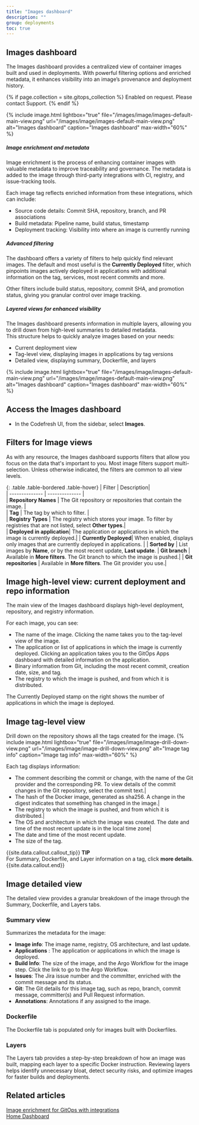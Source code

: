 ```yaml
---
title: "Images dashboard"
description: ""
group: deployments
toc: true
---
```



##  Images dashboard 
The Images dashboard provides a centralized view of container images built and used in deployments. With powerful filtering options and enriched metadata, it enhances visibility into an image’s provenance and deployment history.

{% if page.collection = site.gitops_collection %}
Enabled on request. Please contact Support.
{% endif %}

{% include 
   image.html 
   lightbox="true" 
   file="/images/image/images-default-main-view.png" 
   url="/images/image/images-default-main-view.png" 
   alt="Images dashboard" 
   caption="Images dashboard"
   max-width="60%" 
   %}

##### Image enrichment and metadata
Image enrichment is the process of enhancing container images with valuable metadata to improve traceability and governance. 
The metadata is added to the image through third-party integrations with CI, registry, and issue-tracking tools.  

Each image tag reflects enriched information from these integrations, which can include:
* Source code details: Commit SHA, repository, branch, and PR associations
* Build metadata: Pipeline name, build status, timestamp
* Deployment tracking: Visibility into where an image is currently running

##### Advanced filtering
The dashboard offers a variety of filters to help quickly find relevant images. The default and most useful is the **Currently Deployed** filter, which pinpoints images actively deployed in applications with additional information on the tag, services, most recent commits and more. 

Other filters include build status, repository, commit SHA, and promotion status, giving you granular control over image tracking.

##### Layered views for enhanced visibility

The Images dashboard presents information in multiple layers, allowing you to drill down from high-level summaries to detailed metadata.  
This structure helps to quickly analyze images based on your needs:
* Current deployment view
* Tag-level view, displaying images in applications by tag versions
* Detailed view, displaying summary, Dockerfile, and layers

{% include 
   image.html 
   lightbox="true" 
   file="/images/image/images-default-main-view.png" 
   url="/images/image/images-default-main-view.png" 
   alt="Images dashboard" 
   caption="Images dashboard"
   max-width="60%" 
   %}

## Access the Images dashboard 


* In the Codefresh UI, from the sidebar, select **Images**.


## Filters for Image views
As with any resource, the Images dashboard supports filters that allow you focus on the data that's important to you.
Most image filters support multi-selection.  Unless otherwise indicated, the filters are common to all view levels.

{: .table .table-bordered .table-hover}
|  Filter          |  Description|  
| --------------   | --------------           |  
| **Repository Names** | The Git repository or repositories that contain the image.  |                            
| **Tag**              | The tag by which to filter. |  
| **Registry Types**   | The registry which stores your image. To filter by registries that are not listed, select **Other types**.|   
| **Deployed in application**| The application or applications in which the image is currently deployed.|
| **Currently Deployed**| When enabled, displays only images that are currently deployed in applications. |
| **Sorted by** | List images by **Name**, or by the most recent update, **Last update**.
| **Git branch**       | Available in **More filters**. The Git branch to which the image is pushed.|
| **Git repositories** | Available in **More filters**. The Git provider you use.|   



## Image high-level view: current deployment and repo information
The main view of the Images dashboard displays high-level deployment, repository, and registry information. 

<!---

{% include 
   image.html 
   lightbox="true" 
   file="/images/image/images-main-view.png" 
   url="/images/image/images-main-view.png" 
   alt="Images in Codefresh" 
   caption="Images in Codefresh"
   max-width="60%" 
   %}

-->

For each image, you can see:
* The name of the image. Clicking the name takes you to the tag-level view of the image.
* The application or list of applications in which the image is currently deployed. Clicking an application takes you to the GitOps Apps dashboard with detailed information on the application.
* Binary information from Git, including the most recent commit, creation date, size, and tag. 
* The registry to which the image is pushed, and from which it is distributed.

The Currently Deployed stamp on the right shows the number of applications in which the image is deployed.

                     
## Image tag-level view
Drill down on the repository shows all the tags created for the image.
{% include 
   image.html 
   lightbox="true" 
   file="/images/image/image-drill-down-view.png" 
   url="/images/image/image-drill-down-view.png" 
   alt="Image tag info" 
   caption="Image tag info"
   max-width="60%" 
   %}

Each tag displays information:
                            
* The comment describing the commit or change, with the name of the Git provider and the corresponding PR. To view details of the commit changes in the Git repository, select the commit text.|  
* The hash of the Docker image, generated as sha256. A change in the digest indicates that something has changed in the image.|
* The registry to which the image is pushed, and from which it is distributed.|
* The OS and architecture in which the image was created. The date and time of the most recent update is in the local time zone|       
* The date and time of the most recent update.
* The size of the tag.

{{site.data.callout.callout_tip}}
**TIP**  
For Summary, Dockerfile, and Layer information on a tag, click **more details**.
{{site.data.callout.end}}


##  Image detailed view
The detailed view provides a granular breakdown of the image through the Summary, Dockerfile, and Layers tabs.

### Summary view
Summarizes the metadata for the image:
* **Image info**: The image name, registry, OS architecture, and last update.                          
* **Applications** : The application or applications in which the image is deployed. 
* **Build Info**: The size of the image, and the Argo Workflow for the image step. Click the link to go to the Argo Workflow.
* **Issues**: The Jira issue number and the committer, enriched with the commit message and its status.
* **Git**: The Git details for this image tag, such as repo, branch, commit message, committer(s) and Pull Request information.
* **Annotations**: Annotations if any assigned to the image.

<!--- {% include 
   image.html 
   lightbox="true" 
   file="/images/image/images-summary-tab.png" 
   url="/images/image/images-summary-tab.png" 
   alt="Image Summary tab" 
   caption="Image Summary tab"
   max-width="60%" 
   %}
-->



###  Dockerfile 
The Dockerfile tab is populated only for images built with Dockerfiles.

<!--- 
{% include 
   image.html 
   lightbox="true" 
   file="/images/image/images-dockerfile-tab.png" 
   url="/images/image/images-dockerfile-tab.png" 
   alt="Image Dockerfile tab" 
   caption="Image Dockerfile tab"
   max-width="60%" 
   %}
-->
###  Layers
The Layers tab provides a step-by-step breakdown of how an image was built, mapping each layer to a specific Docker instruction. Reviewing layers helps identify unnecessary bloat, detect security risks, and optimize images for faster builds and deployments.

<!--- {% include 
   image.html 
   lightbox="true" 
   file="/images/image/images-layers-tab.png" 
   url="/images/image/images-layers-tab.png" 
   alt="Image Layers tab" 
   caption="Image Layers tab"
   max-width="60%" 
   %}
-->

## Related articles 
[Image enrichment for GitOps with integrations]({{site.baseurl}}/docs/ci-cd-guides/image-enrichment/)  
[Home Dashboard]({{site.baseurl}}/docs/dashboards/home-dashboard/)  
